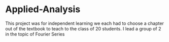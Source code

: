 # Applied-Analysis
This project was for independent learning we each had to choose a chapter out of the textbook to teach to the class of 20 students. I lead a group of 2 in the topic of Fourier Series

